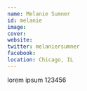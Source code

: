 ```yaml
---
name: Melanie Sumner
id: melanie
image:
cover:
website:
twitter: melaniersumner
facebook:
location: Chicago, IL
---
```

lorem ipsum 123456
